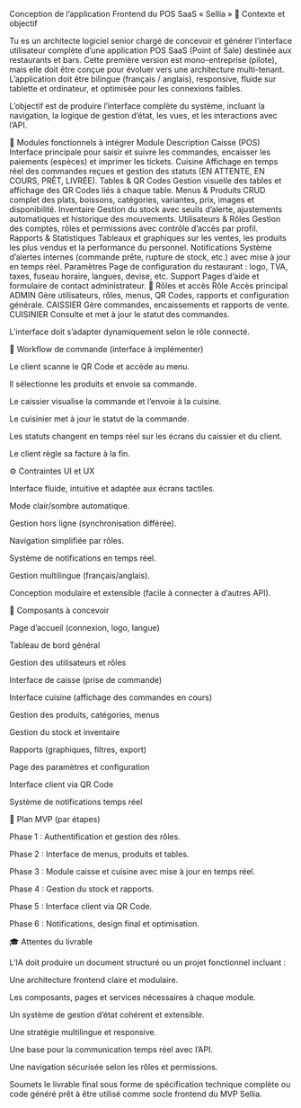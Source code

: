 Conception de l’application Frontend du POS SaaS « Sellia »
🎯 Contexte et objectif

Tu es un architecte logiciel senior chargé de concevoir et générer l’interface utilisateur complète d’une application POS SaaS (Point of Sale) destinée aux restaurants et bars.
Cette première version est mono-entreprise (pilote), mais elle doit être conçue pour évoluer vers une architecture multi-tenant.
L’application doit être bilingue (français / anglais), responsive, fluide sur tablette et ordinateur, et optimisée pour les connexions faibles.

L’objectif est de produire l’interface complète du système, incluant la navigation, la logique de gestion d’état, les vues, et les interactions avec l’API.

🧩 Modules fonctionnels à intégrer
Module	Description
Caisse (POS)	Interface principale pour saisir et suivre les commandes, encaisser les paiements (espèces) et imprimer les tickets.
Cuisine	Affichage en temps réel des commandes reçues et gestion des statuts (EN ATTENTE, EN COURS, PRÊT, LIVRÉE).
Tables & QR Codes	Gestion visuelle des tables et affichage des QR Codes liés à chaque table.
Menus & Produits	CRUD complet des plats, boissons, catégories, variantes, prix, images et disponibilité.
Inventaire	Gestion du stock avec seuils d’alerte, ajustements automatiques et historique des mouvements.
Utilisateurs & Rôles	Gestion des comptes, rôles et permissions avec contrôle d’accès par profil.
Rapports & Statistiques	Tableaux et graphiques sur les ventes, les produits les plus vendus et la performance du personnel.
Notifications	Système d’alertes internes (commande prête, rupture de stock, etc.) avec mise à jour en temps réel.
Paramètres	Page de configuration du restaurant : logo, TVA, taxes, fuseau horaire, langues, devise, etc.
Support	Pages d’aide et formulaire de contact administrateur.
👥 Rôles et accès
Rôle	Accès principal
ADMIN	Gère utilisateurs, rôles, menus, QR Codes, rapports et configuration générale.
CAISSIER	Gère commandes, encaissements et rapports de vente.
CUISINIER	Consulte et met à jour le statut des commandes.

L’interface doit s’adapter dynamiquement selon le rôle connecté.

🔄 Workflow de commande (interface à implémenter)

Le client scanne le QR Code et accède au menu.

Il sélectionne les produits et envoie sa commande.

Le caissier visualise la commande et l’envoie à la cuisine.

Le cuisinier met à jour le statut de la commande.

Les statuts changent en temps réel sur les écrans du caissier et du client.

Le client règle sa facture à la fin.

⚙️ Contraintes UI et UX

Interface fluide, intuitive et adaptée aux écrans tactiles.

Mode clair/sombre automatique.

Gestion hors ligne (synchronisation différée).

Navigation simplifiée par rôles.

Système de notifications en temps réel.

Gestion multilingue (français/anglais).

Conception modulaire et extensible (facile à connecter à d’autres API).

🧱 Composants à concevoir

Page d’accueil (connexion, logo, langue)

Tableau de bord général

Gestion des utilisateurs et rôles

Interface de caisse (prise de commande)

Interface cuisine (affichage des commandes en cours)

Gestion des produits, catégories, menus

Gestion du stock et inventaire

Rapports (graphiques, filtres, export)

Page des paramètres et configuration

Interface client via QR Code

Système de notifications temps réel

🚀 Plan MVP (par étapes)

Phase 1 : Authentification et gestion des rôles.

Phase 2 : Interface de menus, produits et tables.

Phase 3 : Module caisse et cuisine avec mise à jour en temps réel.

Phase 4 : Gestion du stock et rapports.

Phase 5 : Interface client via QR Code.

Phase 6 : Notifications, design final et optimisation.

🎓 Attentes du livrable

L’IA doit produire un document structuré ou un projet fonctionnel incluant :

Une architecture frontend claire et modulaire.

Les composants, pages et services nécessaires à chaque module.

Un système de gestion d’état cohérent et extensible.

Une stratégie multilingue et responsive.

Une base pour la communication temps réel avec l’API.

Une navigation sécurisée selon les rôles et permissions.

Soumets le livrable final sous forme de spécification technique complète ou code généré prêt à être utilisé comme socle frontend du MVP Sellia.